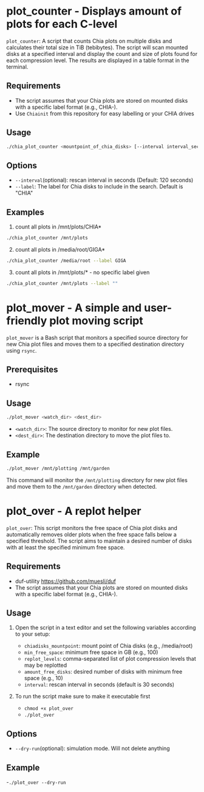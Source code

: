 # plot_counter - Displays amount of plots for each C-level

`plot_counter`: A script that counts Chia plots on multiple disks and calculates their total size in TiB (tebibytes). The script will scan mounted disks at a specified interval and display the count and size of plots found for each compression level. The results are displayed in a table format in the terminal.

## Requirements

- The script assumes that your Chia plots are stored on mounted disks with a specific label format (e.g., CHIA-).
- Use `Chiainit` from this repository for easy labelling or your CHIA drives

## Usage

```bash
./chia_plot_counter <mountpoint_of_chia_disks> [--interval interval_seconds] [--label chia_disks_label]
```

## Options

   - `--interval`(optional): rescan interval in seconds (Default: 120 seconds)
   - `--label`: The label for Chia disks to include in the search. Default is "CHIA"

## Examples

1. count all plots in /mnt/plots/CHIA*

```bash
./chia_plot_counter /mnt/plots
```


2. count all plots in /media/root/GIGA*

```bash
./chia_plot_counter /media/root --label GIGA
```

3. count all plots in /mnt/plots/* - no specific label given

```bash
./chia_plot_counter /mnt/plots --label ""
```
   


# plot_mover - A simple and user-friendly plot moving script

`plot_mover` is a Bash script that monitors a specified source directory for new Chia plot files and moves them to a specified destination directory using `rsync`.

## Prerequisites

- rsync

## Usage

```bash
./plot_mover <watch_dir> <dest_dir>
```

- `<watch_dir>`: The source directory to monitor for new plot files.
- `<dest_dir>`: The destination directory to move the plot files to.

## Example

```bash
./plot_mover /mnt/plotting /mnt/garden
```

This command will monitor the `/mnt/plotting` directory for new plot files and move them to the `/mnt/garden` directory when detected.



# plot_over - A replot helper

`plot_over`: This script monitors the free space of Chia plot disks and automatically removes older plots when the free space falls below a specified threshold. The script aims to maintain a desired number of disks with at least the specified minimum free space.

## Requirements

- duf-utility https://github.com/muesli/duf
- The script assumes that your Chia plots are stored on mounted disks with a specific label format (e.g., CHIA-).

## Usage

1. Open the script in a text editor and set the following variables according to your setup:

   - `chiadisks_mountpoint`: mount point of Chia disks (e.g., /media/root)
   - `min_free_space`: minimum free space in GB (e.g., 100)
   - `replot_levels`: comma-separated list of plot compression levels that may be replotted
   - `amount_free_disks`: desired number of disks with minimum free space (e.g., 10)
   - `interval`: rescan interval in seconds (default is 30 seconds)
     
2. To run the script make sure to make it executable first

   - `chmod +x plot_over`
   - `./plot_over`

## Options

   - `--dry-run`(optional): simulation mode. Will not delete anything

## Example
   
   -`./plot_over --dry-run`